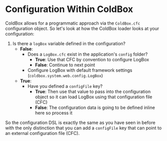 # Configuration Within ColdBox

ColdBox allows for a programmatic approach via the `ColdBox.cfc` configuration object. So let's look at how the ColdBox loader looks at your configuration:

1. Is there a `logBox` variable defined in the configuration?
   * **False**:
     * Does a `LogBox.cfc` exist in the application's `config` folder?
       * **True**: Use that CFC by convention to configure LogBox
       * **False**: Continue to next point
     * Configure LogBox with default framework settings \(`coldbox.system.web.config.LogBox`\)
   * **True**:
     * Have you defined a `configFile` key?
       * **True**: Then use that value to pass into the configuration object so it can load LogBox using that configuration file \(CFC\)
       * **False**: The configuration data is going to be defined inline here so process it

So the configuration DSL is exactly the same as you have seen in before with the only distinction that you can add a `configFile` key that can point to an external configuration file \(CFC\).


